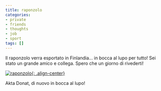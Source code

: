 ```yaml
---
title: raponzolo
categories:
- private
- friends
- thoughts
- job
- sport
tags: []
---
```

Il raponzolo verra esportato in Finlandia... in bocca al lupo per tutto! Sei
stato un grande amico e collega. Spero che un giorno di rivederti!

[![raponzolo]({{site.url}}/images/raponzolo.jpg){: .align-center}]({{site.url}}/images/raponzolo.jpg "raponzolo" )

Akta Donat, di nuovo in bocca al lupo!

